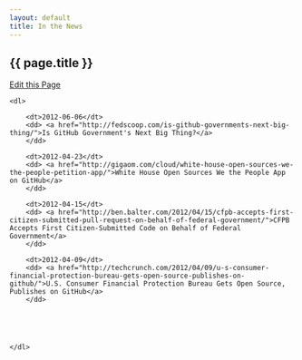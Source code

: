 ```yaml
---
layout: default
title: In the News
---
```


<h2>{{ page.title }}</h2>

<a class="btn btn-mini pull-right forkModalTrigger" href="https://github.com/lukecharde/govgit">Edit this Page</a>

<div class="in-the-news">

	<dl>

		<dt>2012-06-06</dt>
		<dd> <a href="http://fedscoop.com/is-github-governments-next-big-thing/">Is GitHub Government's Next Big Thing?</a> 
		</dd>	

		<dt>2012-04-23</dt>
		<dd> <a href="http://gigaom.com/cloud/white-house-open-sources-we-the-people-petition-app/">White House Open Sources We the People App on GitHub</a> 
		</dd>	

		<dt>2012-04-15</dt>
		<dd> <a href="http://ben.balter.com/2012/04/15/cfpb-accepts-first-citizen-submitted-pull-request-on-behalf-of-federal-government/">CFPB Accepts First Citizen-Submitted Code on Behalf of Federal Government</a> 
		</dd>

		<dt>2012-04-09</dt>
		<dd> <a href="http://techcrunch.com/2012/04/09/u-s-consumer-financial-protection-bureau-gets-open-source-publishes-on-github/">U.S. Consumer Financial Protection Bureau Gets Open Source, Publishes on GitHub</a> 
		</dd>





	</dl>

</div>
